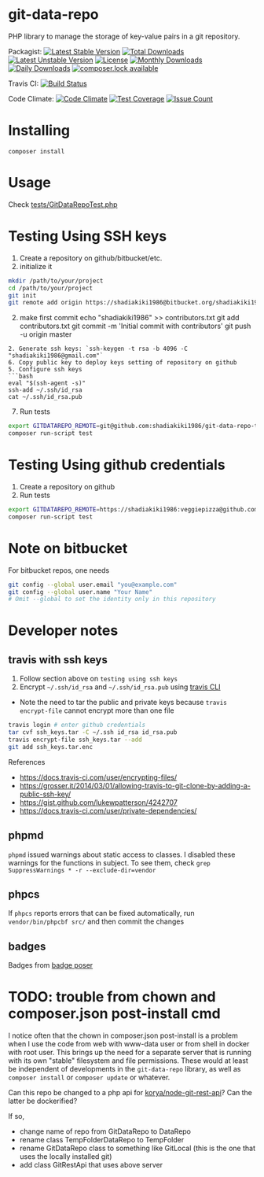 # git-data-repo
PHP library to manage the storage of key-value pairs in a git repository.

Packagist: [![Latest Stable Version](https://poser.pugx.org/shadiakiki1986/git-data-repo/version)](https://packagist.org/packages/shadiakiki1986/git-data-repo)
[![Total Downloads](https://poser.pugx.org/shadiakiki1986/git-data-repo/downloads)](https://packagist.org/packages/shadiakiki1986/git-data-repo)
[![Latest Unstable Version](https://poser.pugx.org/shadiakiki1986/git-data-repo/v/unstable)](//packagist.org/packages/shadiakiki1986/git-data-repo)
[![License](https://poser.pugx.org/shadiakiki1986/git-data-repo/license)](https://packagist.org/packages/shadiakiki1986/git-data-repo)
[![Monthly Downloads](https://poser.pugx.org/shadiakiki1986/git-data-repo/d/monthly)](https://packagist.org/packages/shadiakiki1986/git-data-repo)
[![Daily Downloads](https://poser.pugx.org/shadiakiki1986/git-data-repo/d/daily)](https://packagist.org/packages/shadiakiki1986/git-data-repo)
[![composer.lock available](https://poser.pugx.org/shadiakiki1986/git-data-repo/composerlock)](https://packagist.org/packages/shadiakiki1986/git-data-repo)

Travis CI: [![Build Status](https://travis-ci.org/shadiakiki1986/git-data-repo.svg?branch=master)](http://travis-ci.org/shadiakiki1986/git-data-repo)


Code Climate: [![Code Climate](https://codeclimate.com/github/shadiakiki1986/git-data-repo/badges/gpa.svg)](https://codeclimate.com/github/shadiakiki1986/git-data-repo)
[![Test Coverage](https://codeclimate.com/github/shadiakiki1986/git-data-repo/badges/coverage.svg)](https://codeclimate.com/github/shadiakiki1986/git-data-repo/coverage)
[![Issue Count](https://codeclimate.com/github/shadiakiki1986/git-data-repo/badges/issue_count.svg)](https://codeclimate.com/github/shadiakiki1986/git-data-repo)

# Installing
`composer install`

# Usage
Check [tests/GitDataRepoTest.php](tests/GitDataRepoTest.php)

# Testing Using SSH keys
1. Create a repository on github/bitbucket/etc.
2. initialize it
```bash
mkdir /path/to/your/project
cd /path/to/your/project
git init
git remote add origin https://shadiakiki1986@bitbucket.org/shadiakiki1986/ffa-bdlreports-maps.git
```
2. make first commit
echo "shadiakiki1986" >> contributors.txt
git add contributors.txt
git commit -m 'Initial commit with contributors'
git push -u origin master
```
2. Generate ssh keys: `ssh-keygen -t rsa -b 4096 -C "shadiakiki1986@gmail.com"`
6. Copy public key to deploy keys setting of repository on github
5. Configure ssh keys
```bash
eval "$(ssh-agent -s)"
ssh-add ~/.ssh/id_rsa
cat ~/.ssh/id_rsa.pub
```
7. Run tests
```bash
export GITDATAREPO_REMOTE=git@github.com:shadiakiki1986/git-data-repo-testDataRepo
composer run-script test
```

# Testing Using github credentials
1. Create a repository on github
2. Run tests
```bash
export GITDATAREPO_REMOTE=https://shadiakiki1986:veggiepizza@github.com/shadiakiki1986/git-data-repo-testDataRepo
composer run-script test
```

# Note on bitbucket
For bitbucket repos, one needs
```bash
git config --global user.email "you@example.com"
git config --global user.name "Your Name"
# Omit --global to set the identity only in this repository
```

# Developer notes

## travis with ssh keys
1. Follow section above on `testing using ssh keys`
3. Encrypt `~/.ssh/id_rsa` and `~/.ssh/id_rsa.pub` using [travis CLI](https://docs.travis-ci.com/user/encrypting-files/#Encrypting-multiple-files)
 * Note the need to tar the public and private keys because `travis encrypt-file` cannot encrypt more than one file
```bash
travis login # enter github credentials
tar cvf ssh_keys.tar -C ~/.ssh id_rsa id_rsa.pub
travis encrypt-file ssh_keys.tar --add
git add ssh_keys.tar.enc
```
References
* https://docs.travis-ci.com/user/encrypting-files/
* https://grosser.it/2014/03/01/allowing-travis-to-git-clone-by-adding-a-public-ssh-key/
* https://gist.github.com/lukewpatterson/4242707
* https://docs.travis-ci.com/user/private-dependencies/

## phpmd
`phpmd` issued warnings about static access to classes.
I disabled these warnings for the functions in subject.
To see them, check `grep SuppressWarnings * -r --exclude-dir=vendor`

## phpcs
If `phpcs` reports errors that can be fixed automatically, run `vendor/bin/phpcbf src/` and then commit the changes

## badges
Badges from [badge poser](https://poser.pugx.org/show/shadiakiki1986/git-data-repo#badges)

# TODO: trouble from chown and composer.json post-install cmd
I notice often that the chown in composer.json post-install is a problem when I use the code from web with www-data user or from shell in docker with root user. This brings up the need for a separate server that is running with its own "stable" filesystem and file permissions. These would at least be independent of developments in the `git-data-repo` library, as well as `composer install` or `composer update` or whatever.

Can this repo be changed to a php api for [korya/node-git-rest-api](https://github.com/korya/node-git-rest-api)?
Can the latter be dockerified?

If so,
* change name of repo from GitDataRepo to DataRepo
* rename class TempFolderDataRepo to TempFolder
* rename GitDataRepo class to something like GitLocal (this is the one that uses the locally installed git)
* add class GitRestApi that uses above server
